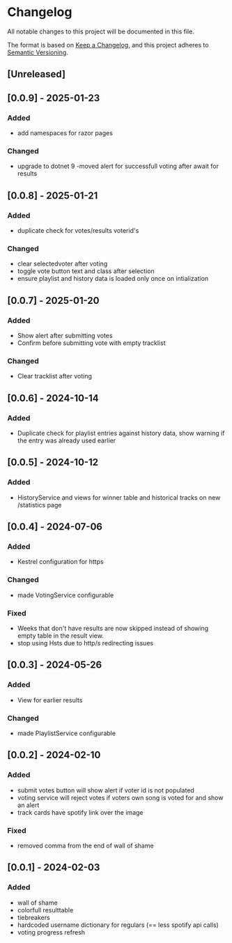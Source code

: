 # Changelog

All notable changes to this project will be documented in this file.

The format is based on [Keep a Changelog](https://keepachangelog.com/en/1.1.0/),
and this project adheres to [Semantic Versioning](https://semver.org/spec/v2.0.0.html).

## [Unreleased]

## [0.0.9] - 2025-01-23

### Added

- add namespaces for razor pages

### Changed

- upgrade to dotnet 9
-moved alert for successfull voting after await for results

## [0.0.8] - 2025-01-21

### Added

- duplicate check for votes/results voterid's

### Changed

- clear selectedvoter after voting
- toggle vote button text and class after selection
- ensure playlist and history data is loaded only once on intialization

## [0.0.7] - 2025-01-20

### Added

- Show alert after submitting votes
- Confirm before submitting vote with empty tracklist

### Changed

- Clear tracklist after voting

## [0.0.6] - 2024-10-14

### Added

- Duplicate check for playlist entries against history data, show warning if the entry was already used earlier

## [0.0.5] - 2024-10-12

### Added

- HistoryService and views for winner table and historical tracks on new /statistics page

## [0.0.4] - 2024-07-06

### Added

- Kestrel configuration for https

### Changed

- made VotingService configurable

### Fixed

- Weeks that don't have results are now skipped instead of showing empty table in the result view.
- stop using Hsts due to http/s redirecting issues

## [0.0.3] - 2024-05-26

### Added

- View for earlier results

### Changed

- made PlaylistService configurable

## [0.0.2] - 2024-02-10

### Added

- submit votes button will show alert if voter id is not populated
- voting service will reject votes if voters own song is voted for and show an alert
- track cards have spotify link over the image

### Fixed

- removed comma from the end of wall of shame

## [0.0.1] - 2024-02-03

### Added

- wall of shame
- colorfull resulttable
- tiebreakers
- hardcoded username dictionary for regulars (== less spotify api calls)
- voting progress refresh